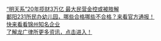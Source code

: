   
[“明天系”20年揽财3万亿 最大民营金控或被肢解](http://www.dianyue.me/archives/958/gowhogauioga84cc/)  
[鄱阳231所民办幼儿园，哪些合格哪些不合格？来看官方通报！](http://www.dianyue.me/archives/539/zjrycxphh0nfuwsy/)  
[快来看看锦州知名企业](http://www.dianyue.me/archives/653/9p4qnvrwbtlw01o9/)  
[了解龙广律所更多资讯，点击进入！](http://www.dianyue.me/archives/548/zz1kfm7ztmh56u7i/)